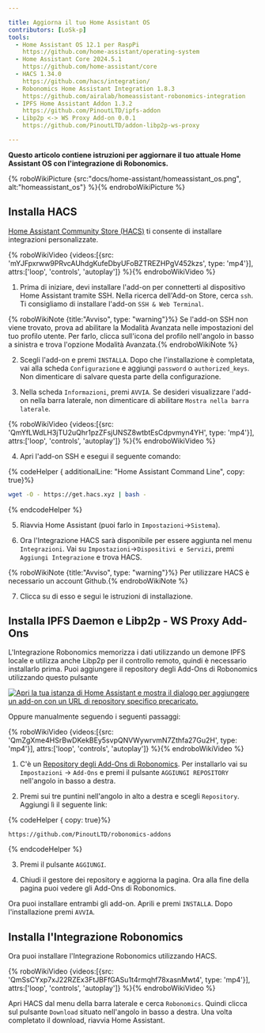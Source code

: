 ```yaml
---

title: Aggiorna il tuo Home Assistant OS
contributors: [LoSk-p]
tools:
  - Home Assistant OS 12.1 per RaspPi
    https://github.com/home-assistant/operating-system
  - Home Assistant Core 2024.5.1
    https://github.com/home-assistant/core
  - HACS 1.34.0
    https://github.com/hacs/integration/
  - Robonomics Home Assistant Integration 1.8.3
    https://github.com/airalab/homeassistant-robonomics-integration
  - IPFS Home Assistant Addon 1.3.2
    https://github.com/PinoutLTD/ipfs-addon
  - Libp2p <-> WS Proxy Add-on 0.0.1
    https://github.com/PinoutLTD/addon-libp2p-ws-proxy

---
```


**Questo articolo contiene istruzioni per aggiornare il tuo attuale Home Assistant OS con l'integrazione di Robonomics.**


{% roboWikiPicture {src:"docs/home-assistant/homeassistant_os.png", alt:"homeassistant_os"} %}{% endroboWikiPicture %}

## Installa HACS

[Home Assistant Community Store (HACS)](https://hacs.xyz/) ti consente di installare integrazioni personalizzate.

{% roboWikiVideo {videos:[{src: 'mYJFpxrww9PRvcAUhdgKufeDbyUFoBZTREZHPgV452kzs', type: 'mp4'}], attrs:['loop', 'controls', 'autoplay']} %}{% endroboWikiVideo %}

1. Prima di iniziare, devi installare l'add-on per connetterti al dispositivo Home Assistant tramite SSH. Nella ricerca dell'Add-on Store, cerca `ssh`. Ti consigliamo di installare l'add-on `SSH & Web Terminal`.

{% roboWikiNote {title:"Avviso", type: "warning"}%} Se l'add-on SSH non viene trovato, prova ad abilitare la Modalità Avanzata nelle impostazioni del tuo profilo utente. Per farlo, clicca sull'icona del profilo nell'angolo in basso a sinistra e trova l'opzione Modalità Avanzata.{% endroboWikiNote %}

2. Scegli l'add-on e premi `INSTALLA`. Dopo che l'installazione è completata, vai alla scheda `Configurazione` e aggiungi `password` o `authorized_keys`. Non dimenticare di salvare questa parte della configurazione.

3. Nella scheda `Informazioni`, premi `AVVIA`. Se desideri visualizzare l'add-on nella barra laterale, non dimenticare di abilitare `Mostra nella barra laterale`.

{% roboWikiVideo {videos:[{src: 'QmYfLWdLH3jTU2uQhr1pzZFsjUNSZ8wtbtEsCdpvmyn4YH', type: 'mp4'}], attrs:['loop', 'controls', 'autoplay']} %}{% endroboWikiVideo %}

4. Apri l'add-on SSH e esegui il seguente comando:

{% codeHelper { additionalLine: "Home Assistant Command Line", copy: true}%}

```bash
wget -O - https://get.hacs.xyz | bash -
```

{% endcodeHelper %}

5. Riavvia Home Assistant (puoi farlo in `Impostazioni`->`Sistema`).

6. Ora l'Integrazione HACS sarà disponibile per essere aggiunta nel menu `Integrazioni`. Vai su `Impostazioni`->`Dispositivi e Servizi`, premi `Aggiungi Integrazione` e trova HACS.

{% roboWikiNote {title:"Avviso", type: "warning"}%} Per utilizzare HACS è necessario un account Github.{% endroboWikiNote %}

7. Clicca su di esso e segui le istruzioni di installazione.

## Installa IPFS Daemon e Libp2p - WS Proxy Add-Ons

L'Integrazione Robonomics memorizza i dati utilizzando un demone IPFS locale e utilizza anche Libp2p per il controllo remoto, quindi è necessario installarlo prima. Puoi aggiungere il repository degli Add-Ons di Robonomics utilizzando questo pulsante

[![Apri la tua istanza di Home Assistant e mostra il dialogo per aggiungere un add-on con un URL di repository specifico precaricato.](https://my.home-assistant.io/badges/supervisor_add_addon_repository.svg)](https://my.home-assistant.io/redirect/supervisor_add_addon_repository/?repository_url=https%3A%2F%2Fgithub.com%2FPinoutLTD%2Frobonomics-addons)

Oppure manualmente seguendo i seguenti passaggi:

{% roboWikiVideo {videos:[{src: 'QmZgXme4HSrBwDKekBEy5svpQNVWywrvmN7Zthfa27Gu2H', type: 'mp4'}], attrs:['loop', 'controls', 'autoplay']} %}{% endroboWikiVideo %}

1. C'è un [Repository degli Add-Ons di Robonomics](https://github.com/PinoutLTD/robonomics-addons). Per installarlo vai su `Impostazioni` -> `Add-Ons` e premi il pulsante `AGGIUNGI REPOSITORY` nell'angolo in basso a destra.

2. Premi sui tre puntini nell'angolo in alto a destra e scegli `Repository`. Aggiungi lì il seguente link:

{% codeHelper { copy: true}%}

```
https://github.com/PinoutLTD/robonomics-addons
```

{% endcodeHelper %}

3. Premi il pulsante `AGGIUNGI`.

4. Chiudi il gestore dei repository e aggiorna la pagina. Ora alla fine della pagina puoi vedere gli Add-Ons di Robonomics.

Ora puoi installare entrambi gli add-on. Aprili e premi `INSTALLA`. Dopo l'installazione premi `AVVIA`.

## Installa l'Integrazione Robonomics

Ora puoi installare l'Integrazione Robonomics utilizzando HACS.

{% roboWikiVideo {videos:[{src: 'QmSsCYxp7xJ22RZEx3FtJBFfGASu1t4rmqhf78xasnMwt4', type: 'mp4'}], attrs:['loop', 'controls', 'autoplay']} %}{% endroboWikiVideo %}

Apri HACS dal menu della barra laterale e cerca `Robonomics`. Quindi clicca sul pulsante `Download` situato nell'angolo in basso a destra. Una volta completato il download, riavvia Home Assistant.